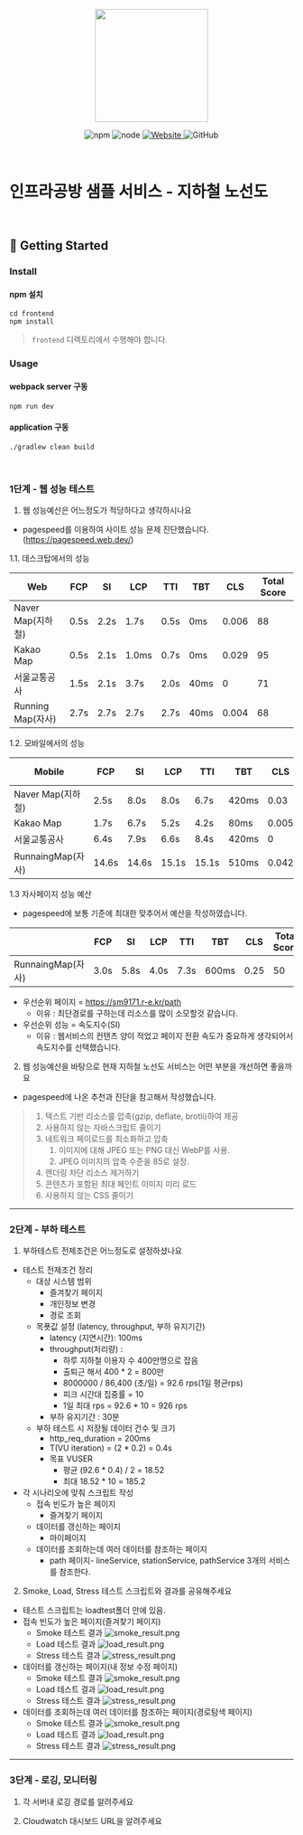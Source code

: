 <p align="center">
    <img width="200px;" src="https://raw.githubusercontent.com/woowacourse/atdd-subway-admin-frontend/master/images/main_logo.png"/>
</p>
<p align="center">
  <img alt="npm" src="https://img.shields.io/badge/npm-%3E%3D%205.5.0-blue">
  <img alt="node" src="https://img.shields.io/badge/node-%3E%3D%209.3.0-blue">
  <a href="https://edu.nextstep.camp/c/R89PYi5H" alt="nextstep atdd">
    <img alt="Website" src="https://img.shields.io/website?url=https%3A%2F%2Fedu.nextstep.camp%2Fc%2FR89PYi5H">
  </a>
  <img alt="GitHub" src="https://img.shields.io/github/license/next-step/atdd-subway-service">
</p>

<br>

# 인프라공방 샘플 서비스 - 지하철 노선도

<br>

## 🚀 Getting Started

### Install
#### npm 설치
```
cd frontend
npm install
```
> `frontend` 디렉토리에서 수행해야 합니다.

### Usage
#### webpack server 구동
```
npm run dev
```
#### application 구동
```
./gradlew clean build
```
<br>


### 1단계 - 웹 성능 테스트
1. 웹 성능예산은 어느정도가 적당하다고 생각하시나요
- pagespeed를 이용하여 사이트 성능 문제 진단했습니다. (https://pagespeed.web.dev/)

1.1. 데스크탑에서의 성능 

| Web             | FCP  | SI   | LCP   | TTI  | TBT  | CLS   | Total Score |  
|-----------------|------|------|-------|------|------|-------|-------------|  
| Naver Map(지하철)  | 0.5s | 2.2s | 1.7s  | 0.5s | 0ms  | 0.006 | 88          |  
| Kakao Map       | 0.5s | 2.1s | 1.0ms | 0.7s | 0ms  | 0.029 | 95          |  
| 서울교통공사          | 1.5s | 2.1s | 3.7s  | 2.0s | 40ms | 0     | 71          |  
| Running Map(자사) | 2.7s | 2.7s | 2.7s  | 2.7s | 40ms | 0.004 | 68          |  

1.2. 모바일에서의 성능

| Mobile          | FCP   | SI    | LCP   | TTI   | TBT   | CLS   | Total Score |  
|-----------------|-------|-------|-------|-------|-------|-------|-------------|
| Naver Map(지하철)  | 2.5s  | 8.0s  | 8.0s  | 6.7s  | 420ms | 0.03  | 49          |
| Kakao Map       | 1.7s  | 6.7s  | 5.2s  | 4.2s  | 80ms  | 0.005 | 72          |
| 서울교통공사          | 6.4s  | 7.9s  | 6.6s  | 8.4s  | 420ms | 0     | 43          |
| RunnaingMap(자사) | 14.6s | 14.6s | 15.1s | 15.1s | 510ms | 0.042 | 33          |

1.3 자사페이지 성능 예산

- pagespeed에 보통 기준에 최대한 맞추어서 예산을 작성하였습니다.

|           | FCP   | SI    | LCP   | TTI   | TBT   | CLS   | Total Score |  
|-----------------|-------|-------|-------|-------|-------|-------|-------------|
| RunnaingMap(자사) | 3.0s | 5.8s | 4.0s | 7.3s | 600ms | 0.25 | 50          |
- 우선순위 페이지 = https://sm9171.r-e.kr/path
  - 이유 : 최단경로를 구하는데 리소스를 많이 소모할것 같습니다.
- 우선순위 성능 = 속도지수(SI)
  - 이유 : 웹서비스의 컨탠츠 양이 적었고 페이지 전환 속도가 중요하게 생각되어서 속도지수를 선택했습니다.

2. 웹 성능예산을 바탕으로 현재 지하철 노선도 서비스는 어떤 부분을 개선하면 좋을까요
- pagespeed에 나온 추천과 진단을 참고해서 작성했습니다.
> 1. 텍스트 기반 리소스를 압축(gzip, deflate, brotli)하여 제공
> 2. 사용하지 않는 자바스크립트 줄이기
> 3. 네트워크 페이로드를 최소화하고 압축
>    1. 이미지에 대해 JPEG 또는 PNG 대신 WebP를 사용. 
>    2. JPEG 이미지의 압축 수준을 85로 설정.
> 4. 렌더링 차단 리소스 제거하기
> 5. 콘텐츠가 포함된 최대 페인트 이미지 미리 로드
> 6. 사용하지 않는 CSS 줄이기

---

### 2단계 - 부하 테스트 
1. 부하테스트 전제조건은 어느정도로 설정하셨나요
- 테스트 전제조건 정리
  - 대상 시스템 범위
    - 즐겨찾기 페이지
    - 개인정보 변경
    - 경로 조회
  - 목푯값 설정 (latency, throughput, 부하 유지기간)
    - latency (지연시간): 100ms
    - throughput(처리량) :
      - 하루 지하철 이용자 수 400만명으로 잡음
      - 출퇴근 해서 400 * 2 = 800만
      - 8000000 / 86,400 (초/일) = 92.6 rps(1일 평균rps)
      - 피크 시간대 집중률 = 10
      - 1일 최대 rps = 92.6 * 10 = 926 rps
    - 부하 유지기간 : 30분
  - 부하 테스트 시 저장될 데이터 건수 및 크기
    - http_req_duration = 200ms
    - T(VU iteration) = (2 * 0.2) = 0.4s
    - 목표 VUSER
      - 평균 (92.6 * 0.4) / 2 = 18.52
      - 최대 18.52 * 10 = 185.2
- 각 시나리오에 맞춰 스크립트 작성
  - 접속 빈도가 높은 페이지
    - 즐겨찾기 페이지
  - 데이터를 갱신하는 페이지
    - 마이페이지
  - 데이터를 조회하는데 여러 데이터를 참조하는 페이지
    - path 페이지- lineService, stationService, pathService 3개의 서비스를 참조한다.
2. Smoke, Load, Stress 테스트 스크립트와 결과를 공유해주세요
- 테스트 스크립트는 loadtest폴더 안에 있음.
- 접속 빈도가 높은 페이지(즐겨찾기 페이지)
  - Smoke 테스트 결과
  ![smoke_result.png](loadtest/getfavorites/smoke_result.png)
  - Load 테스트 결과
  ![load_result.png](loadtest/getfavorites/load_result.png)
  - Stress 테스트 결과
  ![stress_result.png](loadtest/getfavorites/stress_result.png)
- 데이터를 갱신하는 페이지(내 정보 수정 페이지)
  - Smoke 테스트 결과
    ![smoke_result.png](loadtest/editmyinfo/smoke_result.png)
  - Load 테스트 결과
    ![load_result.png](loadtest/editmyinfo/load_result.png)
  - Stress 테스트 결과
    ![stress_result.png](loadtest/editmyinfo/stress_result.png)
- 데이터를 조회하는데 여러 데이터를 참조하는 페이지(경로탐색 페이지)
  - Smoke 테스트 결과
    ![smoke_result.png](loadtest/findpath/smoke_result.png)
  - Load 테스트 결과
    ![load_result.png](loadtest/findpath/load_result.png)
  - Stress 테스트 결과
    ![stress_result.png](loadtest/findpath/stress_result.png)
---

### 3단계 - 로깅, 모니터링
1. 각 서버내 로깅 경로를 알려주세요

2. Cloudwatch 대시보드 URL을 알려주세요
